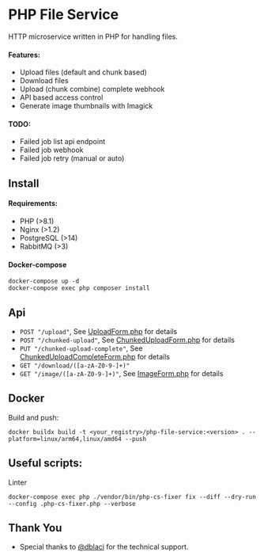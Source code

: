 # PHP File Service

HTTP microservice written in PHP for handling files.

#### Features:
- Upload files (default and chunk based)
- Download files
- Upload (chunk combine) complete webhook
- API based access control
- Generate image thumbnails with Imagick

#### TODO:
- Failed job list api endpoint
- Failed job webhook
- Failed job retry (manual or auto)

## Install

#### Requirements:
- PHP (>8.1)
- Nginx (>1.2)
- PostgreSQL (>14)
- RabbitMQ (>3)

#### Docker-compose
```
docker-compose up -d
docker-compose exec php composer install
```

## Api


- `POST "/upload"`, See [UploadForm.php](https://github.com/zemkogabor/php-file-service/blob/main/src/File/Form/UploadForm.php) for details
- `POST "/chunked-upload"`, See [ChunkedUploadForm.php](https://github.com/zemkogabor/php-file-service/blob/main/src/File/Form/ChunkedUploadForm.php) for details
- `PUT "/chunked-upload-complete"`, See [ChunkedUploadCompleteForm.php](https://github.com/zemkogabor/php-file-service/blob/main/src/File/Form/ChunkedUploadCompleteForm.php) for details
- `GET "/download/([a-zA-Z0-9-]+)"`
- `GET "/image/([a-zA-Z0-9-]+)"`, See [ImageForm.php](https://github.com/zemkogabor/php-file-service/blob/main/src/File/Form/ImageForm.php) for details

## Docker

Build and push:
```
docker buildx build -t <your_registry>/php-file-service:<version> . --platform=linux/arm64,linux/amd64 --push
```

## Useful scripts:

Linter
```
docker-compose exec php ./vendor/bin/php-cs-fixer fix --diff --dry-run --config .php-cs-fixer.php --verbose
```

## Thank You
- Special thanks to [@dblaci](https://www.github.com/dblaci) for the technical support.

